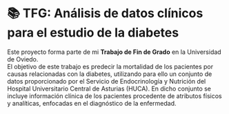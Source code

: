 # 📚 TFG: Análisis de datos clínicos para el estudio de la diabetes

Este proyecto forma parte de mi **Trabajo de Fin de Grado** en la Universidad de Oviedo.  
El objetivo de este trabajo es predecir la mortalidad de los pacientes por causas relacionadas
con la diabetes, utilizando para ello un conjunto de datos proporcionado por el Servicio de
Endocrinología y Nutrición del Hospital Universitario Central de Asturias (HUCA). En
dicho conjunto se incluye información clínica de los pacientes procedente de atributos físicos
y analíticas, enfocadas en el diagnóstico de la enfermedad.
